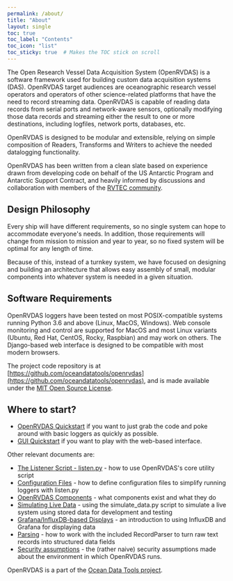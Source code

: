 ```yaml
---
permalink: /about/
title: "About"
layout: single
toc: true
toc_label: "Contents"
toc_icon: "list"
toc_sticky: true  # Makes the TOC stick on scroll
---
```

The Open Research Vessel Data Acquisition System (OpenRVDAS) is a software framework used for building custom data acquisition systems (DAS). OpenRVDAS target audiences are oceanographic research vessel operators and operators of other science-related platforms that have the need to record streaming data. OpenRVDAS is capable of reading data records from serial ports and network-aware sensors, optionally modifying those data records and streaming either the result to one or more destinations, including logfiles, network ports, databases, etc.

OpenRVDAS is designed to be modular and extensible, relying on simple composition of Readers, Transforms and Writers to achieve the needed datalogging functionality.

OpenRVDAS has been written from a clean slate based on experience drawn from developing code on behalf of the US Antarctic Program and Antarctic Support Contract, and heavily informed by discussions and collaboration with members of the [RVTEC community](https://www.unols.org/committee/research-vessel-technical-enhancement-committee-rvtec).

## Design Philosophy

Every ship will have different requirements, so no single system can hope to accommodate everyone's needs. In addition, those requirements will change from mission to mission and year to year, so no fixed system will be optimal for any length of time.

Because of this, instead of a turnkey system, we have focused on designing and building an architecture that allows easy assembly of small, modular components into whatever system is needed in a given situation.

## Software Requirements

OpenRVDAS loggers have been tested on most POSIX-compatible systems running Python 3.6 and above (Linux, MacOS, Windows). Web console monitoring and control are supported for MacOS and most Linux variants (Ubuntu, Red Hat, CentOS, Rocky, Raspbian) and may work on others. The Django-based web interface is designed to be compatible with most modern browsers.

The project code repository is at [https://github.com/oceandatatools/openrvdas](https://github.com/oceandatatools/openrvdas), and is made available under the [MIT Open Source License](https://opensource.org/license/mit).

## Where to start?
* [OpenRVDAS Quickstart](/quickstart/) if you want to just grab the code and poke around with basic loggers as quickly as possible.
* [GUI Quickstart](quickstart_gui/) if you want to play with the web-based interface.

Other relevant documents are:

* [The Listener Script - listen.py](/listen_py/) - how to use OpenRVDAS's core utility script
* [Configuration Files](/configuration_files/) - how to define configuration files to simplify running loggers with listen.py
* [OpenRVDAS Components](/components/) - what components exist and what they do
* [Simulating Live Data](/simulating_live_data/) - using the simulate_data.py script to simulate a live system using stored data for development and testing
* [Grafana/InfluxDB-based Displays](/grafana_displays/) - an introduction to using InfluxDB and Grafana for displaying data
* [Parsing](/parsing/) - how to work with the included RecordParser to turn raw text records into structured data fields
* [Security assumptions](/security/) - the (rather naive) security assumptions made about the environment in which OpenRVDAS runs.

OpenRVDAS is a part of the [Ocean Data Tools project](http://oceandata.tools).

